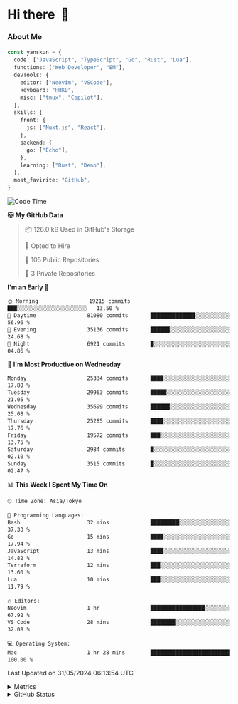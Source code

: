 # Hi there&nbsp; :wave:

### About Me

```ts
const yanskun = {
  code: ["JavaScript", "TypeScript", "Go", "Rust", "Lua"],
  functions: ["Web Developer", "EM"],
  devTools: {
    editor: ["Neovim", "VSCode"],
    keyboard: "HHKB",
    misc: ["tmux", "Copilot"],
  },
  skills: {
    front: {
      js: ["Nuxt.js", "React"],
    },
    backend: {
      go: ["Echo"],
    },
    learning: ["Rust", "Deno"],
  },
  most_favirite: "GitHub",
}
```

<!--START_SECTION:waka-->
![Code Time](http://img.shields.io/badge/Code%20Time-828%20hrs%2021%20mins-blue)

**🐱 My GitHub Data** 

> 📦 126.0 kB Used in GitHub's Storage 
 > 
> 💼 Opted to Hire
 > 
> 📜 105 Public Repositories 
 > 
> 🔑 3 Private Repositories 
 > 
**I'm an Early 🐤** 

```text
🌞 Morning                19215 commits       ███░░░░░░░░░░░░░░░░░░░░░░   13.50 % 
🌆 Daytime                81080 commits       ██████████████░░░░░░░░░░░   56.96 % 
🌃 Evening                35136 commits       ██████░░░░░░░░░░░░░░░░░░░   24.68 % 
🌙 Night                  6921 commits        █░░░░░░░░░░░░░░░░░░░░░░░░   04.86 % 
```
📅 **I'm Most Productive on Wednesday** 

```text
Monday                   25334 commits       ████░░░░░░░░░░░░░░░░░░░░░   17.80 % 
Tuesday                  29963 commits       █████░░░░░░░░░░░░░░░░░░░░   21.05 % 
Wednesday                35699 commits       ██████░░░░░░░░░░░░░░░░░░░   25.08 % 
Thursday                 25285 commits       ████░░░░░░░░░░░░░░░░░░░░░   17.76 % 
Friday                   19572 commits       ███░░░░░░░░░░░░░░░░░░░░░░   13.75 % 
Saturday                 2984 commits        █░░░░░░░░░░░░░░░░░░░░░░░░   02.10 % 
Sunday                   3515 commits        █░░░░░░░░░░░░░░░░░░░░░░░░   02.47 % 
```


📊 **This Week I Spent My Time On** 

```text
🕑︎ Time Zone: Asia/Tokyo

💬 Programming Languages: 
Bash                     32 mins             █████████░░░░░░░░░░░░░░░░   37.33 % 
Go                       15 mins             ████░░░░░░░░░░░░░░░░░░░░░   17.94 % 
JavaScript               13 mins             ████░░░░░░░░░░░░░░░░░░░░░   14.82 % 
Terraform                12 mins             ███░░░░░░░░░░░░░░░░░░░░░░   13.60 % 
Lua                      10 mins             ███░░░░░░░░░░░░░░░░░░░░░░   11.79 % 

🔥 Editors: 
Neovim                   1 hr                █████████████████░░░░░░░░   67.92 % 
VS Code                  28 mins             ████████░░░░░░░░░░░░░░░░░   32.08 % 

💻 Operating System: 
Mac                      1 hr 28 mins        █████████████████████████   100.00 % 
```


 Last Updated on 31/05/2024 06:13:54 UTC
<!--END_SECTION:waka-->

<details>
  <summary>Metrics</summary>
  <img src="https://github.com/yanskun/yanskun/blob/main/github-metrics.svg" alt="Metrics">
</details>

<details>
  <summary>GitHub Status</summary>
  <picture>
    <source media="(prefers-color-scheme: dark)" srcset="https://raw.githubusercontent.com/yanskun/yanskun/master/profile-summary-card-output/nord_dark/0-profile-details.svg">
   <img src="https://raw.githubusercontent.com/yanskun/yanskun/master/profile-summary-card-output/default/0-profile-details.svg">
  </picture>
  <br>
  <picture>
    <source media="(prefers-color-scheme: dark)" srcset="https://raw.githubusercontent.com/yanskun/yanskun/master/profile-summary-card-output/nord_dark/1-repos-per-language.svg">
   <img src="https://raw.githubusercontent.com/yanskun/yanskun/master/profile-summary-card-output/default/1-repos-per-language.svg">
  </picture>
  <picture>
    <source media="(prefers-color-scheme: dark)" srcset="https://raw.githubusercontent.com/yanskun/yanskun/master/profile-summary-card-output/nord_dark/2-most-commit-language.svg">
   <img src="https://raw.githubusercontent.com/yanskun/yanskun/master/profile-summary-card-output/default/2-most-commit-language.svg">
  </picture>
  <br>
  <picture>
    <source media="(prefers-color-scheme: dark)" srcset="https://raw.githubusercontent.com/yanskun/yanskun/master/profile-summary-card-output/nord_dark/3-stats.svg">
   <img src="https://raw.githubusercontent.com/yanskun/yanskun/master/profile-summary-card-output/default/3-stats.svg">
  </picture>
  <picture>
    <source media="(prefers-color-scheme: dark)" srcset="https://raw.githubusercontent.com/yanskun/yanskun/master/profile-summary-card-output/nord_dark/4-productive-time.svg">
   <img src="https://raw.githubusercontent.com/yanskun/yanskun/master/profile-summary-card-output/default/4-productive-time.svg">
  </picture>
</details>
